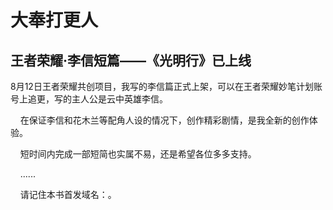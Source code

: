 # 大奉打更人 
 ## 王者荣耀·李信短篇——《光明行》已上线
 8月12日王者荣耀共创项目，我写的李信篇正式上架，可以在王者荣耀妙笔计划账号上追更，写的主人公是云中英雄李信。

    在保证李信和花木兰等配角人设的情况下，创作精彩剧情，是我全新的创作体验。

    短时间内完成一部短简也实属不易，还是希望各位多多支持。

    ......

    请记住本书首发域名：。